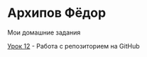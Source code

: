 

# Архипов Фёдор 
Мои домашние задания

[Урок 12](https://giornes.github.io/lesson-12/ "Ты напрасто делаешь вид, что знаешь всё наперёд, Джорно Джованно") - Работа с репозиторием на GitHub
